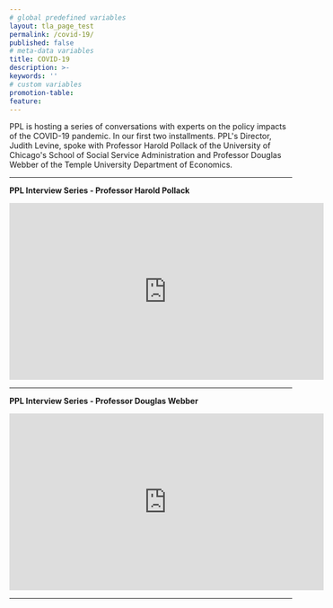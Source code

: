 ```yaml
---
# global predefined variables
layout: tla_page_test
permalink: /covid-19/
published: false
# meta-data variables
title: COVID-19
description: >-
keywords: ''
# custom variables
promotion-table: 
feature: 
---
```

PPL is hosting a series of conversations with experts on the policy impacts of the COVID-19 pandemic. In our first two installments. PPL's Director, Judith Levine, spoke with Professor Harold Pollack of the University of Chicago's School of Social Service Administration and Professor Douglas Webber of the Temple University Department of Economics.

___

**PPL Interview Series - Professor Harold Pollack**<br>

<div align="center" class="video-container"><iframe width="560" height="315" src="https://www.youtube.com/embed/ep2VS3mhYZw" frameborder="0" allow="accelerometer; autoplay; encrypted-media; gyroscope; picture-in-picture" allowfullscreen></iframe></div>

___

**PPL Interview Series - Professor Douglas Webber**<br>

<div align="center" class="video-container"><iframe width="560" height="315" src="https://www.youtube.com/embed/Cruvb63O3Fo" frameborder="0" allow="accelerometer; autoplay; encrypted-media; gyroscope; picture-in-picture" allowfullscreen></iframe></div>

___
